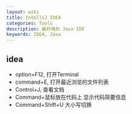 ```yaml
---
layout: wiki
title: IntelliJ IDEA
categories: Tools
description: 最好用的 Java IDE
keywords: IDEA, Java
---
```


## idea
* option+F12, 打开Terminal
* command+E, 打开最近浏览的文件列表
* Control+J, 查看文档
* Command+鼠标放在代码上 显示代码简要信息
* Command+Shift+U 大小写切换

